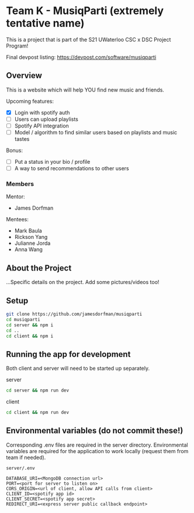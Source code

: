 # Team K - MusiqParti (extremely tentative name)

This is a project that is part of the S21 UWaterloo CSC x DSC Project Program!

Final devpost listing: https://devpost.com/software/musiqparti

## Overview

This is a website which will help YOU find new music and friends.

Upcoming features:

- [X] Login with spotify auth
- [ ] Users can upload playlists
- [ ] Spotify API integration
- [ ] Model / algorithm to find similar users based on playlists and music tastes

Bonus:

- [ ] Put a status in your bio / profile
- [ ] A way to send recommendations to other users

### Members

Mentor:

- James Dorfman

Mentees:

- Mark Baula
- Rickson Yang
- Julianne Jorda
- Anna Wang

## About the Project

...Specific details on the project. Add some pictures/videos too!

## Setup
```bash
git clone https://github.com/jamesdorfman/musiqparti
cd musiqparti
cd server && npm i
cd ..
cd client && npm i
```

## Running the app for development
Both client and server will need to be started up separately.

server
```bash
cd server && npm run dev 
```

client
```bash
cd client && npm run dev
```

## Environmental variables (do not commit these!)
Corresponding .env files are required in the server directory. Environmental variables are required for the application to work locally (request them from team if needed).

`server/.env`
```
DATABASE_URI=<MongoDB connection url>
PORT=<port for server to listen on>
CORS_ORIGIN=<url of client, allow API calls from client>
CLIENT_ID=<spotify app id>
CLIENT_SECRET=<spotify app secret>
REDIRECT_URI=<express server public callback endpoint>
```
